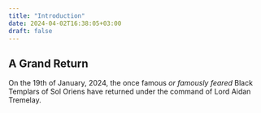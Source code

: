```yaml
---
title: "Introduction"
date: 2024-04-02T16:38:05+03:00
draft: false
---
```


## A Grand Return

On the 19th of January, 2024, the once famous *or famously feared* Black Templars of Sol Oriens have returned under the command of Lord Aidan Tremelay.
